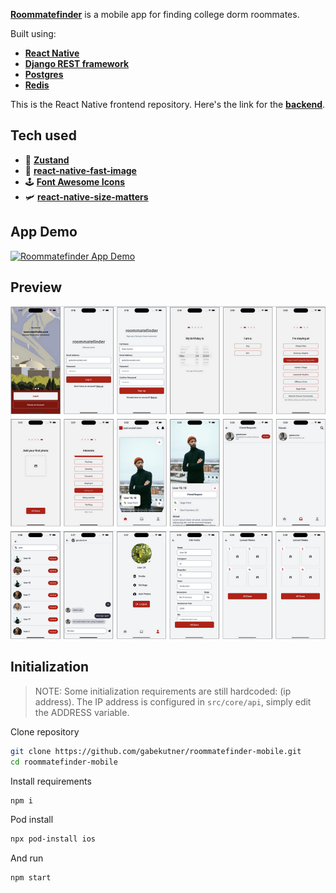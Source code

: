 [**Roommatefinder**](https://github.com/gabekutner/roommatefinder-mobile) is a mobile app for finding college dorm roommates.

Built using: 
- [**React Native**](https://reactnative.dev)
- [**Django REST framework**](https://www.django-rest-framework.org/)
- [**Postgres**](https://www.postgresql.org/)
- [**Redis**](https://redis.io/)

This is the React Native frontend repository. Here's the link for the [**backend**](https://github.com/gabekutner/roommatefinder-backend).

##  Tech used
- 🐻 [**Zustand**](https://github.com/pmndrs/zustand)
- 🚩 [**react-native-fast-image**](https://github.com/DylanVann/react-native-fast-image)
- 🕹️ [**Font Awesome Icons**](https://fontawesome.com/)
- 🛩️ [**react-native-size-matters**](https://github.com/nirsky/react-native-size-matters)

## App Demo
[![Roommatefinder App Demo](https://img.youtube.com/vi/YOUTUBE_VIDEO_ID_HERE/0.jpg)](https://www.youtube.com/shorts/XGJW_hADc8s)

## Preview
![preview](https://github.com/gabekutner/roommatefinder-mobile/blob/main/preview.png)
 
## Initialization

>NOTE: Some initialization requirements are still hardcoded: (ip address). The IP address is configured in `src/core/api`, simply edit the ADDRESS variable.

Clone repository

```bash
git clone https://github.com/gabekutner/roommatefinder-mobile.git
cd roommatefinder-mobile
```

Install requirements

```bash
npm i
```

Pod install

```bash
npx pod-install ios
```

And run 

```bash
npm start
```


